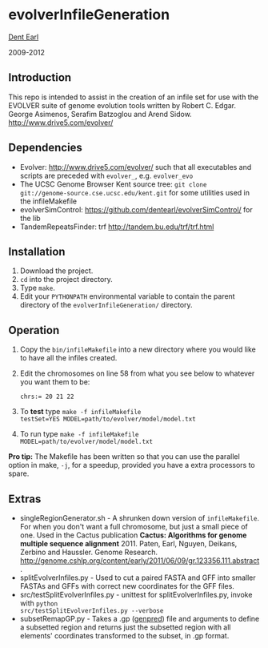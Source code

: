 # evolverInfileGeneration

[Dent Earl](@dentearl)

2009-2012

## Introduction
This repo is intended to assist in the creation of an infile
set for use with the EVOLVER suite of genome evolution tools
written by Robert C. Edgar. George Asimenos, Serafim Batzoglou 
and Arend Sidow. http://www.drive5.com/evolver/

## Dependencies
* Evolver: http://www.drive5.com/evolver/ such that all executables and scripts are preceded with <code>evolver_</code>, e.g. <code>evolver_evo</code>
* The UCSC Genome Browser Kent source tree: <code>git clone git://genome-source.cse.ucsc.edu/kent.git</code> for some utilities used in the infileMakefile
* evolverSimControl: https://github.com/dentearl/evolverSimControl/ for the lib
* TandemRepeatsFinder: trf http://tandem.bu.edu/trf/trf.html

## Installation
1. Download the project.
2. <code>cd</code> into the project directory.
3. Type <code>make</code>.
4. Edit your <code>PYTHONPATH</code> environmental variable to contain the parent directory of the <code>evolverInfileGeneration/</code> directory.

## Operation
1. Copy the <code>bin/infileMakefile</code> into a new directory where you would
like to have all the infiles created.
2. Edit the chromosomes on line 58 from what you see below to whatever you want them to be:

    <code>chrs:= 20 21 22</code>

3. To **test** type <code>make -f infileMakefile testSet=YES MODEL=path/to/evolver/model/model.txt</code>
4. To run type <code>make -f infileMakefile MODEL=path/to/evolver/model/model.txt</code>

**Pro tip:** The Makefile has been written so that you can use the 
parallel option in make, <code>-j</code>, for a speedup, provided you have a extra processors to spare.

## Extras
* singleRegionGenerator.sh - A shrunken down version of <code>infileMakefile</code>. For when you don't want a full chromosome, but just a small piece of one. Used in the Cactus publication **Cactus: Algorithms for genome multiple sequence alignment** 2011. Paten, Earl, Nguyen, Deikans, Zerbino and Haussler. Genome Research. http://genome.cshlp.org/content/early/2011/06/09/gr.123356.111.abstract .
* splitEvolverInfiles.py - Used to cut a paired FASTA and GFF into smaller FASTAs and GFFs with correct new coordinates for the GFF files.
* src/testSplitEvolverInfiles.py - unittest for splitEvolverInfiles.py, invoke with <code>python src/testSplitEvolverInfiles.py --verbose</code>
* subsetRemapGP.py - Takes a .gp ([genpred](http://genome.ucsc.edu/FAQ/FAQformat.html#format9)) file and arguments to define a subsetted region and returns just the subsetted region with all elements' coordinates transformed to the subset, in .gp format.
